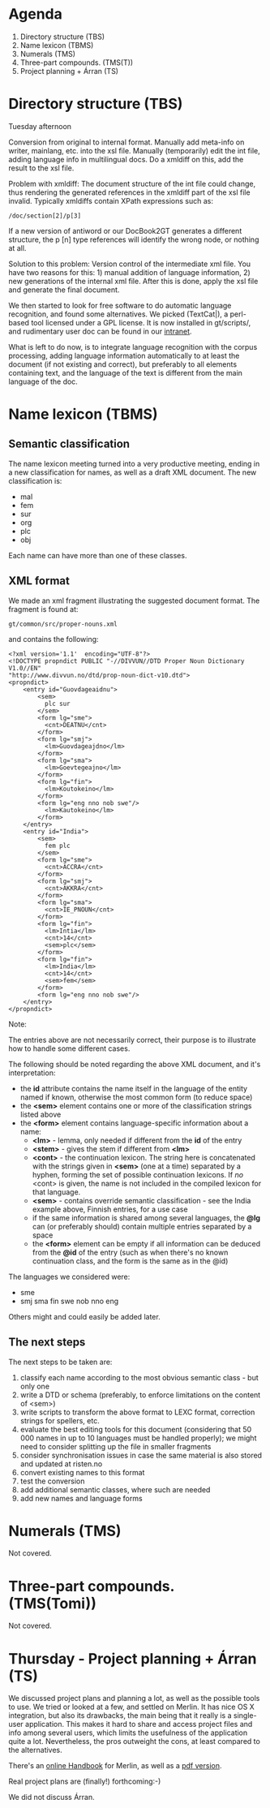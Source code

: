 Agenda
======

1.  Directory structure (TBS)
2.  Name lexicon (TBMS)
3.  Numerals (TMS)
4.  Three-part compounds. (TMS(T))
5.  Project planning + Árran (TS)

Directory structure (TBS)
=========================

Tuesday afternoon

Conversion from original to internal format. Manually add meta-info on
writer, mainlang, etc. into the xsl file. Manually (temporarily) edit
the int file, adding language info in multilingual docs. Do a xmldiff on
this, add the result to the xsl file.

Problem with xmldiff: The document structure of the int file could
change, thus rendering the generated references in the xmldiff part of
the xsl file invalid. Typically xmldiffs contain XPath expressions such
as:

    /doc/section[2]/p[3]

If a new version of antiword or our DocBook2GT generates a different
structure, the p \[n\] type references will identify the wrong node, or
nothing at all.

Solution to this problem: Version control of the intermediate xml file.
You have two reasons for this: 1) manual addition of language
information, 2) new generations of the internal xml file. After this is
done, apply the xsl file and generate the final document.

We then started to look for free software to do automatic language
recognition, and found some alternatives. We picked (TextCat\|), a
perl-based tool licensed under a GPL license. It is now installed in
gt/scripts/, and rudimentary user doc can be found in our
[intranet](/ling/langrec.html).

What is left to do now, is to integrate language recognition with the
corpus processing, adding language information automatically to at least
the document (if not existing and correct), but preferably to all
elements containing text, and the language of the text is different from
the main language of the doc.

Name lexicon (TBMS)
===================

Semantic classification
-----------------------

The name lexicon meeting turned into a very productive meeting, ending
in a new classification for names, as well as a draft XML document. The
new classification is:

-   mal
-   fem
-   sur
-   org
-   plc
-   obj

Each name can have more than one of these classes.

XML format
----------

We made an xml fragment illustrating the suggested document format. The
fragment is found at:

    gt/common/src/proper-nouns.xml

and contains the following:

    <?xml version='1.1'  encoding="UTF-8"?>
    <!DOCTYPE propndict PUBLIC "-//DIVVUN//DTD Proper Noun Dictionary V1.0//EN"
    "http://www.divvun.no/dtd/prop-noun-dict-v10.dtd">
    <propndict>
        <entry id="Guovdageaidnu">
            <sem>
              plc sur
            </sem>
            <form lg="sme">
              <cnt>DEATNU</cnt>
            </form>
            <form lg="smj">
              <lm>Guovdageajdno</lm>
            </form>
            <form lg="sma">
              <lm>Goevtegeajno</lm>
            </form>
            <form lg="fin">
              <lm>Koutokeino</lm>
            </form>
            <form lg="eng nno nob swe"/>
              <lm>Kautokeino</lm>
            </form>
        </entry>
        <entry id="India">
            <sem>
              fem plc
            </sem>
            <form lg="sme">
              <cnt>ACCRA</cnt>
            </form>
            <form lg="smj">
              <cnt>AKKRA</cnt>
            </form>
            <form lg="sma">
              <cnt>IE_PNOUN</cnt>
            </form>
            <form lg="fin">
              <lm>Intia</lm>
              <cnt>14</cnt>
              <sem>plc</sem>
            </form>
            <form lg="fin">
              <lm>India</lm>
              <cnt>14</cnt>
              <sem>fem</sem>
            </form>
            <form lg="eng nno nob swe"/>
        </entry>
    </propndict>

Note:

The entries above are not necessarily correct, their purpose is to
illustrate how to handle some different cases.

The following should be noted regarding the above XML document, and it's
interpretation:

-   the **id** attribute contains the name itself in the language of the
    entity named if known, otherwise the most common form (to reduce
    space)
-   the **&lt;sem&gt;** element contains one or more of the
    classification strings listed above
-   the **&lt;form&gt;** element contains language-specific information
    about a name:
    -   **&lt;lm&gt;** - lemma, only needed if different from the **id**
        of the entry
    -   **&lt;stem&gt;** - gives the stem if different from
        **&lt;lm&gt;**
    -   **&lt;cont&gt;** - the continuation lexicon. The string here is
        concatenated with the strings given in **&lt;sem&gt;** (one at a
        time) separated by a hyphen, forming the set of possible
        continuation lexicons. If *no* &lt;cont&gt; is given, the name
        is not included in the compiled lexicon for that language.
    -   **&lt;sem&gt;** - contains override semantic classification -
        see the India example above, Finnish entries, for a use case
    -   if the same information is shared among several languages, the
        **@lg** can (or preferably should) contain multiple entries
        separated by a space
    -   the **&lt;form&gt;** element can be empty if all information can
        be deduced from the **@id** of the entry (such as when there's
        no known continuation class, and the form is the same as in
        the @id)

The languages we considered were:

-   sme
-   smj sma fin swe nob nno eng

Others might and could easily be added later.

The next steps
--------------

The next steps to be taken are:

1.  classify each name according to the most obvious semantic class -
    but only one
2.  write a DTD or schema (preferably, to enforce limitations on the
    content of &lt;sem&gt;)
3.  write scripts to transform the above format to LEXC format,
    correction strings for spellers, etc.
4.  evaluate the best editing tools for this document (considering that
    50 000 names in up to 10 languages must be handled properly); we
    might need to consider splitting up the file in smaller fragments
5.  consider synchronisation issues in case the same material is also
    stored and updated at risten.no
6.  convert existing names to this format
7.  test the conversion
8.  add additional semantic classes, where such are needed
9.  add new names and language forms

Numerals (TMS)
==============

Not covered.

Three-part compounds. (TMS(Tomi))
=================================

Not covered.

Thursday - Project planning + Árran (TS)
========================================

We discussed project plans and planning a lot, as well as the possible
tools to use. We tried or looked at a few, and settled on Merlin. It has
nice OS X integration, but also its drawbacks, the main being that it
really is a single-user application. This makes it hard to share and
access project files and info among several users, which limits the
usefulness of the application quite a lot. Nevertheless, the pros
outweight the cons, at least compared to the alternatives.

There's an [online Handbook](http://www.projectwizards.net/help) for
Merlin, as well as a [pdf
version](http://www.projectwizards.net/download/Merlin-Handbook.pdf.zip).

Real project plans are (finally!) forthcoming:-)

We did not discuss Árran.
